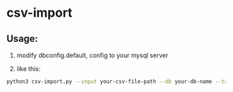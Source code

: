 # csv-import

## Usage:

1. modify dbconfig.default, config to your mysql server

2. like this:

```bash
python3 csv-import.py --input your-csv-file-path --db your-db-name --table your-table-name --batch 10000 --skip 1
```